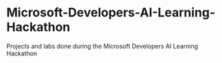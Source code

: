 # Microsoft-Developers-AI-Learning-Hackathon
Projects and labs done during the Microsoft Developers AI Learning Hackathon
